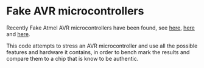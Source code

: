 # Fake AVR microcontrollers

Recently Fake Atmel AVR microcontrollers have been found, see
[here](http://andybrown.me.uk/2015/05/31/cheap-atmega8/),
[here](https://www.sparkfun.com/news/364) and
[here](https://www.sparkfun.com/news/395).

This code attempts to stress an AVR microcontroller and use all the possible
features and hardware it contains, in order to bench mark the results and
compare them to a chip that is know to be authentic.
